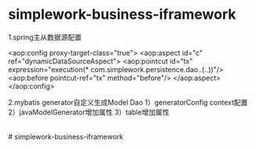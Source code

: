 # simplework-business-iframework

1.spring主从数据源配置
<bean id="dynamicDataSourceAspect" class="com.simplework.business.iframework.mybatis.dynamic.aspect.DynamicDataSource"></bean>
<!-- AOP配置-->
<aop:config proxy-target-class="true">
    <aop:aspect id="c" ref="dynamicDataSourceAspect">
        <aop:pointcut id="tx" expression="execution(* com.simplework.persistence.dao.*.*(..))"/>
        <aop:before pointcut-ref="tx" method="before"/>
        <!--<aop:before pointcut-ref="tx" method="after"/>-->
    </aop:aspect>
</aop:config>

<bean id="dataSource" class="com.simplework.business.iframework.mybatis.dynamic.DataSource">
    <!--主数据源-->
    <property name="masterDataSource" ref="masterDataSource" />
    <!--从数据源-->
    <property name="slaveDataSources">
        <list>
            <ref bean="slaveDataSource1" />
        </list>
    </property>
    <!--读数据源方式，0：随机，1：轮询-->
    <property name="slaveDataSourcePollPattern" value="1" />
    <!--默认数据源-->
    <property name="defaultTargetDataSource" ref="masterDataSource"/>
</bean>

2.mybatis generator自定义生成Model Dao
    1）generatorConfig context配置
        <plugin type="com.simplework.business.iframework.mybatis.generator.GenMapperPlugin">
            <property name="mapperClass" value="com.simplework.business.iframework.dao.CrudDao" />
        </plugin>
        <plugin type="com.simplework.business.iframework.mybatis.generator.GenXmlDaoPlugin" />
    2）javaModelGenerator增加属性
        <property name="rootClass" value="com.simplework.business.iframework.pojo.BasePojo"/>
    3）table增加属性
        <table enableSelectByExample="false" enableDeleteByExample="false"
               enableCountByExample="false" enableUpdateByExample="false" selectByExampleQueryId="false">
        </table># simplework-business-iframework
